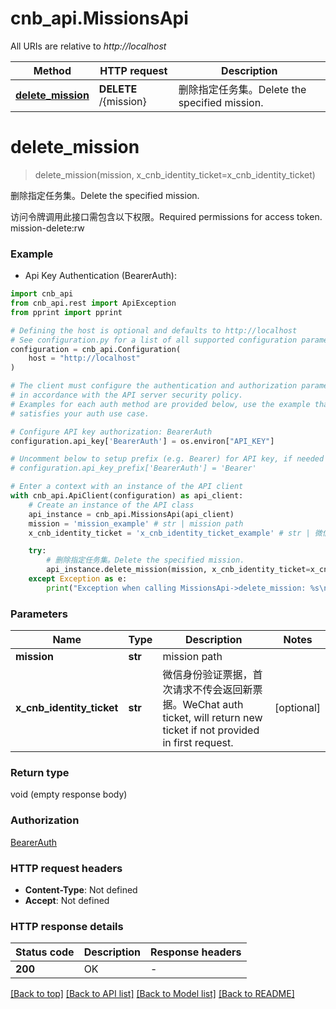 # cnb_api.MissionsApi

All URIs are relative to *http://localhost*

Method | HTTP request | Description
------------- | ------------- | -------------
[**delete_mission**](MissionsApi.md#delete_mission) | **DELETE** /{mission} | 删除指定任务集。Delete the specified mission.


# **delete_mission**
> delete_mission(mission, x_cnb_identity_ticket=x_cnb_identity_ticket)

删除指定任务集。Delete the specified mission.

访问令牌调用此接口需包含以下权限。Required permissions for access token. 
mission-delete:rw

### Example

* Api Key Authentication (BearerAuth):

```python
import cnb_api
from cnb_api.rest import ApiException
from pprint import pprint

# Defining the host is optional and defaults to http://localhost
# See configuration.py for a list of all supported configuration parameters.
configuration = cnb_api.Configuration(
    host = "http://localhost"
)

# The client must configure the authentication and authorization parameters
# in accordance with the API server security policy.
# Examples for each auth method are provided below, use the example that
# satisfies your auth use case.

# Configure API key authorization: BearerAuth
configuration.api_key['BearerAuth'] = os.environ["API_KEY"]

# Uncomment below to setup prefix (e.g. Bearer) for API key, if needed
# configuration.api_key_prefix['BearerAuth'] = 'Bearer'

# Enter a context with an instance of the API client
with cnb_api.ApiClient(configuration) as api_client:
    # Create an instance of the API class
    api_instance = cnb_api.MissionsApi(api_client)
    mission = 'mission_example' # str | mission path
    x_cnb_identity_ticket = 'x_cnb_identity_ticket_example' # str | 微信身份验证票据，首次请求不传会返回新票据。WeChat auth ticket, will return new ticket if not provided in first request. (optional)

    try:
        # 删除指定任务集。Delete the specified mission.
        api_instance.delete_mission(mission, x_cnb_identity_ticket=x_cnb_identity_ticket)
    except Exception as e:
        print("Exception when calling MissionsApi->delete_mission: %s\n" % e)
```



### Parameters


Name | Type | Description  | Notes
------------- | ------------- | ------------- | -------------
 **mission** | **str**| mission path | 
 **x_cnb_identity_ticket** | **str**| 微信身份验证票据，首次请求不传会返回新票据。WeChat auth ticket, will return new ticket if not provided in first request. | [optional] 

### Return type

void (empty response body)

### Authorization

[BearerAuth](../README.md#BearerAuth)

### HTTP request headers

 - **Content-Type**: Not defined
 - **Accept**: Not defined

### HTTP response details

| Status code | Description | Response headers |
|-------------|-------------|------------------|
**200** | OK |  -  |

[[Back to top]](#) [[Back to API list]](../README.md#documentation-for-api-endpoints) [[Back to Model list]](../README.md#documentation-for-models) [[Back to README]](../README.md)

